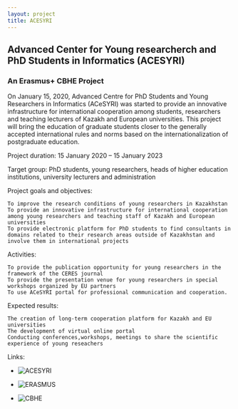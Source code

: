 ```yaml
---
layout: project
title: ACESYRI
---
```

<h2> Advanced Center for Young researcherch and PhD Students in Informatics (ACESYRI)</h2>
<h3> An Erasmus+ CBHE Project</h3>


On January 15, 2020, Advanced Centre for PhD Students and Young Researchers in Informatics (ACeSYRI) was started to provide an innovative infrastructure for international cooperation among students, researchers and teaching lecturers of Kazakh and European universities. This project will bring the education of graduate students closer to the generally accepted international rules and norms based on the internationalization of postgraduate education.

Project duration: 15 January 2020 – 15 January 2023

Target group:  PhD students, young researchers, heads of higher education institutions, university lecturers and administration

Project goals and objectives:

    To improve the research conditions of young researchers in Kazakhstan
    To provide an innovative infrastructure for international cooperation among young researchers and teaching staff of Kazakh and European universities
    To provide electronic platform for PhD students to find consultants in domains related to their research areas outside of Kazakhstan and involve them in international projects

Activities:

    To provide the publication opportunity for young researchers in the framework of the CERES journal
    To provide the presentation venue for young researchers in special workshops organized by EU partners
    To use ACeSYRI portal for professional communication and cooperation.

Expected results:

    The creation of long-term cooperation platform for Kazakh and EU universities
    The development of virtual online portal
    Conducting conferences,workshops, meetings to share the scientific experience of young reseachers

Links:

  - ![ACESYRI](https://acesyri.eu/)
  
  - ![ERASMUS](https://ec.europa.eu/programmes/erasmus-plus/node_en)
  
  - ![CBHE](https://eacea.ec.europa.eu/erasmus-plus/events/cbhe-how-to-prepare-your-project-proposal-2020_en)
 
